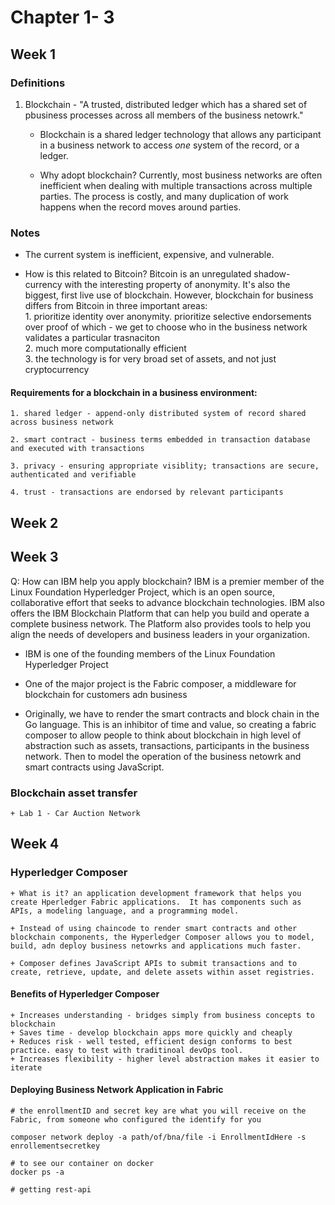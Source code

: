 # Chapter 1- 3  

## Week 1  

### Definitions
1. Blockchain -  "A trusted, distributed ledger which has a shared set of pbusiness processes across all members of the business netowrk."  

	+ Blockchain is a shared ledger technology that allows any participant in a business network to access *one* system of the record, or a ledger.  

	+ Why adopt blockchain? Currently, most business networks are often inefficient when dealing with multiple transactions across multiple parties.  The process is costly, and many duplication of work happens when the record moves around parties.  

### Notes  

+ The current system is inefficient, expensive, and vulnerable.  

+ How is this related to Bitcoin?   Bitcoin is an unregulated shadow-currency with the interesting property of anonymity.  It's also the biggest, first live use of blockchain.  However, blockchain for business differs from Bitcoin in three important areas:  
		1. prioritize identity over anonymity.  prioritize selective endorsements over proof of which - we get to choose who in the business network validates a particular trasnaciton  
		2. much more computationally efficient  
		3. the technology is for very broad set of assets, and not just cryptocurrency  

#### Requirements for a blockchain in a business environment:    

	1. shared ledger - append-only distributed system of record shared across business network      

	2. smart contract - business terms embedded in transaction database and executed with transactions    

	3. privacy - ensuring appropriate visiblity; transactions are secure, authenticated and verifiable     

	4. trust - transactions are endorsed by relevant participants  

## Week 2  

## Week 3 

Q: How can IBM help you apply blockchain? IBM is a premier member of the Linux Foundation Hyperledger Project, which is an open source, collaborative effort that seeks to advance blockchain technologies. IBM also offers the IBM Blockchain Platform that can help you build and operate a complete business network. The Platform also provides tools to help you align the needs of developers and business leaders in your organization.  

+ IBM is one of the founding members of the Linux Foundation Hyperledger Project  

+ One of the major project is the Fabric composer, a middleware for blockchain for customers adn business  

+ Originally, we have to render the smart contracts and block chain in the Go language.  This is an inhibitor of time and value, so creating a fabric composer to allow people to think about blockchain in high level of abstraction such as assets, transactions, participants in the business network.  Then to model the operation of the business netowrk and smart contracts using JavaScript.  


### Blockchain asset transfer  
	+ Lab 1 - Car Auction Network  

## Week 4

### Hyperledger Composer   

	+ What is it? an application development framework that helps you create Hperledger Fabric applications.  It has components such as APIs, a modeling language, and a programming model.  

	+ Instead of using chaincode to render smart contracts and other blockchain components, the Hyperledger Composer allows you to model, build, adn deploy business netowrks and applications much faster.  

	+ Composer defines JavaScript APIs to submit transactions and to create, retrieve, update, and delete assets within asset registries.  


#### Benefits of Hyperledger Composer  

	+ Increases understanding - bridges simply from business concepts to blockchain  
	+ Saves time - develop blockchain apps more quickly and cheaply  
	+ Reduces risk - well tested, efficient design conforms to best practice. easy to test with traditinoal devOps tool.   
	+ Increases flexibility - higher level abstraction makes it easier to iterate    


#### Deploying Business Network Application in Fabric  

```
# the enrollmentID and secret key are what you will receive on the Fabric, from someone who configured the identify for you

composer network deploy -a path/of/bna/file -i EnrollmentIdHere -s enrollementsecretkey

# to see our container on docker
docker ps -a  

# getting rest-api  
```


  














	
